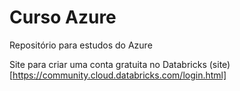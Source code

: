 # Curso Azure

Repositório para estudos do Azure

Site para criar uma conta gratuita no Databricks (site)[https://community.cloud.databricks.com/login.html]